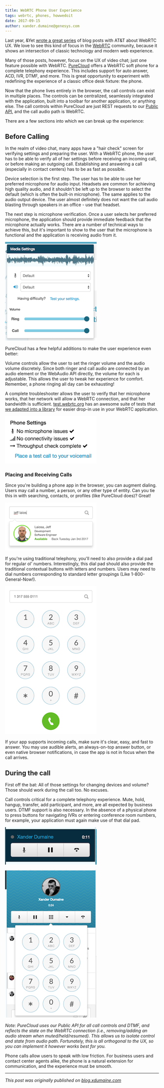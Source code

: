 ```yaml
---
title: WebRTC Phone User Experience
tags: webrtc, phones, howwedoit
date: 2017-09-15
author: xander.dumaine@genesys.com
---
```


Last year, &Yet [wrote a great series](https://blog.andyet.com/2016/01/21/att-webrtc-ux-series/) of blog posts with AT&T about WebRTC UX. We love to see this kind of focus in the [WebRTC](https://webrtc.org/) community, because it shows an intersection of classic technology and modern web experience.

Many of those posts, however, focus on the UX of video chat; just one feature possible with WebRTC. [PureCloud](https://www.mypurecloud.com/) offers a WebRTC soft phone for a complete telephony experience. This includes support for auto answer, ACD, IVR, DTMF, and more. This is great opportunity to experiment with redefining the experience of a classic office desk fixture: the phone.

Now that the phone lives entirely in the browser, the call controls can exist in multiple places. The controls can be centralized, seamlessly integrated with the application, built into a toolbar for another application, or anything else. The call controls within PureCloud are just REST requests to our [Public API](https://developer.mypurecloud.com/), and the call audio path is WebRTC.

There are a few sections into which we can break up the experience:

## Before Calling

In the realm of video chat, many apps have a "hair check" screen for verifying settings and preparing the user. With a WebRTC phone, the user has to be able to verify all of her settings before receiving an incoming call, or before making an outgoing call. Establishing and answering a call (especially in contact centers) has to be as fast as possible.

Device selection is the first step. The user has to be able to use her preferred microphone for audio input. Headsets are common for achieving high quality audio, and it shouldn't be left up to the browser to select the default (which is often the built-in microphone). The same applies to the audio output device. The user almost definitely does not want the call audio blasting through speakers in an office - use that headset.

The next step is microphone verification. Once a user selects her preferred microphone, the application should provide immediate feedback that the microphone actually works. There are a number of technical ways to achieve this, but it's important to show to the user that the microphone is functional and the application is receiving audio from it.

![call settings](call-settings.png "Call Settings")

PureCloud has a few helpful additions to make the user experience even better:

Volume controls allow the user to set the ringer volume and the audio volume discretely. Since both ringer and call audio are connected by an audio element or the WebAudio API directly, the volume for each is adjustable. This allows the user to tweak her experience for comfort. Remember, a phone ringing all day can be exhausting!

A complete troubleshooter allows the user to verify that her microphone works, that her network will allow a WebRTC connection, and that her bandwidth is sufficient. [test.webrtc.org](https://test.webrtc.org/) has an awesome suite of tests that [we adapted into a library](https://github.com/MyPureCloud/webrtc-troubleshooter) for easier drop-in use in your WebRTC application.

![troubleshooter](troubleshooter.png)


### Placing and Receiving Calls

Since you're building a phone app in the browser, you can augment dialing. Users may call a number, a person, or any other type of entity. Can you tie this in with searching, contacts, or profiles (like PureCloud does)? Great!

![search](search.png)

If you're using traditional telephony, you'll need to also provide a dial pad for regular ol' numbers. Interestingly, this dial pad should also provide the traditional contextual buttons with letters and numbers. Users may need to dial numbers corresponding to standard letter groupings (Like 1-800-General-Now!).

![dial](dial-pad-full.png)

If your app supports incoming calls, make sure it's clear, easy, and fast to answer. You may use audible alerts, an always-on-top answer button, or even native browser notifications, in case the app is not in focus when the call arrives.

## During the call

First off the bat: All of those settings for changing devices and volume? Those should work during the call too. No excuses.

Call controls critical for a complete telephony experience. Mute, hold, hangup, transfer, add participant, and more, are all expected by business users. DTMF support is also necessary. In the absence of a physical phone to press buttons for navigating IVRs or entering conference room numbers, for example, your application must again make use of that dial pad.

![call controls](call-controls.png)

![call controls](dial-pad.png)

*Note: PureCloud uses our Public API for all call controls and DTMF, and reflects the state on the WebRTC connection (i.e., removing/adding an audio stream when muted/held/resumed). This allows us to isolate control and state from audio path. Fortunately, this is all orthogonal to the UX, so you can implement it however works best for you.*

Phone calls allow users to speak with low friction. For business users and contact center agents alike, the phone is a natural extension for communication, and the experience must be smooth.

---

*This post was originally published on [blog.xdumaine.com](https://blog.xdumaine.com/webrtc-phone-ux/)*
